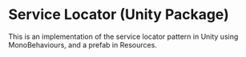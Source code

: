 # Service Locator (Unity Package)
This is an implementation of the service locator pattern in Unity using MonoBehaviours, and a prefab in Resources.
